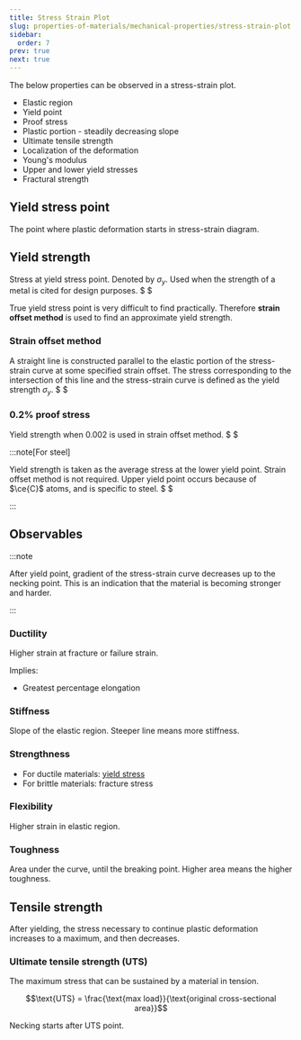 ```yaml
---
title: Stress Strain Plot
slug: properties-of-materials/mechanical-properties/stress-strain-plot
sidebar:
  order: 7
prev: true
next: true
---
```


The below properties can be observed in a stress-strain plot.

- Elastic region
- Yield point
- Proof stress
- Plastic portion - steadily decreasing slope
- Ultimate tensile strength
- Localization of the deformation
- Young's modulus
- Upper and lower yield stresses
- Fractural strength

## Yield stress point

The point where plastic deformation starts in stress-strain diagram.

## Yield strength

Stress at yield stress point. Denoted by $\sigma_y$. Used when the strength of a
metal is cited for design purposes. $ $

True yield stress point is very difficult to find practically. Therefore
**strain offset method** is used to find an approximate yield strength.

### Strain offset method

A straight line is constructed parallel to the elastic portion of the
stress-strain curve at some specified strain offset. The stress corresponding to
the intersection of this line and the stress-strain curve is defined as the
yield strength $\sigma_y$. $ $

### 0.2% proof stress

Yield strength when $0.002$ is used in strain offset method. $ $

:::note[For steel]

Yield strength is taken as the average stress at the lower yield point. Strain
offset method is not required. Upper yield point occurs because of $\ce{C}$
atoms, and is specific to steel. $ $

:::

## Observables

:::note

After yield point, gradient of the stress-strain curve decreases up to the
necking point. This is an indication that the material is becoming stronger and
harder.

:::

### Ductility

Higher strain at fracture or failure strain.

Implies:

- Greatest percentage elongation

### Stiffness

Slope of the elastic region. Steeper line means more stiffness.

### Strengthness

- For ductile materials:
  [yield stress](/properties-of-materials/mechanical-properties/stress-strain-plot/#yield-stress-point)
- For brittle materials: fracture stress

### Flexibility

Higher strain in elastic region.

### Toughness

Area under the curve, until the breaking point. Higher area means the higher
toughness.

## Tensile strength

After yielding, the stress necessary to continue plastic deformation increases
to a maximum, and then decreases.

### Ultimate tensile strength (UTS)

The maximum stress that can be sustained by a material in tension.

```math
\text{UTS} = \frac{\text{max load}}{\text{original cross-sectional area}}
```

Necking starts after UTS point.
